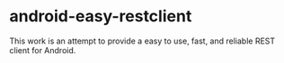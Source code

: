 android-easy-restclient
=======================
This work is an attempt to provide a easy to use, fast, and reliable REST client for Android.
